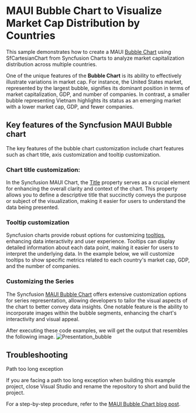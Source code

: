 # MAUI Bubble Chart to Visualize Market Cap Distribution by Countries
This sample demonstrates how to create a MAUI [Bubble Chart](https://www.syncfusion.com/maui-controls/maui-cartesian-charts/chart-types/maui-bubble-chart) using SfCartesianChart from Syncfusion Charts to analyze market capitalization distribution across multiple countries.

One of the unique features of the **Bubble Chart** is its ability to effectively illustrate variations in market cap. For instance, the United States market, represented by the largest bubble, signifies its dominant position in terms of market capitalization, GDP, and number of companies. In contrast, a smaller bubble representing Vietnam highlights its status as an emerging market with a lower market cap, GDP, and fewer companies.

## Key features of the Syncfusion MAUI Bubble chart
The key features of the bubble chart customization include chart features such as chart title, axis customization and tooltip customization.

### Chart title customization:
In the Syncfusion MAUI Chart, the [Title](https://help.syncfusion.com/cr/maui/Syncfusion.Maui.Charts.ChartBase.html#Syncfusion_Maui_Charts_ChartBase_Title) property serves as a crucial element for enhancing the overall clarity and context of the chart. This property allows you to define a descriptive title that succinctly conveys the purpose or subject of the visualization, making it easier for users to understand the data being presented.

### Tooltip customization
Syncfusion charts provide robust options for customizing [tooltips](https://help.syncfusion.com/maui/cartesian-charts/tooltip#template), enhancing data interactivity and user experience. Tooltips can display detailed information about each data point, making it easier for users to interpret the underlying data. In the example below, we will customize tooltips to show specific metrics related to each country's market cap, GDP, and the number of companies.


### Customizing the Series
The Syncfusion [MAUI Bubble Chart](https://help.syncfusion.com/maui/cartesian-charts/bubble) offers extensive customization options for series representation, allowing developers to tailor the visual aspects of the chart to better convey data insights. One notable feature is the ability to incorporate images within the bubble segments, enhancing the chart's interactivity and visual appeal.

After executing these code examples, we will get the output that resembles the following image.
![Presentation_bubble](https://github.com/user-attachments/assets/75c60a13-1a3a-47a6-aac9-0699afbec967)

## Troubleshooting
Path too long exception

If you are facing a path too long exception when building this example project, close Visual Studio and rename the repository to short and build the project.

For a step-by-step procedure, refer to the [MAUI Bubble Chart blog post](https://www.syncfusion.com/blogs/post/maui-bubble-chart-market-cap-analysis).
